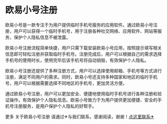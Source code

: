 # 欧易小号注册

欧易小号是一款专注于为用户提供临时手机号服务的应用软件。通过欧易小号注册，用户可以获得一个临时手机号，用于注册各种社交网络、应用软件、网站等服务，保护个人隐私信息不被泄露。

欧易小号注册流程简单快捷，用户只需下载安装欧易小号应用，按照提示填写相关信息即可轻松注册并获取临时手机号。注册完成后，用户可以根据自己的需求选择手机号的使用时长，使用完毕后该手机号将自动销毁，有效保护个人隐私。

欧易小号注册还提供了多种注册方式，用户可以选择使用邮箱、手机号等方式进行注册，满足不同用户的需求。同时，欧易小号还支持多种国家和地区的临时手机号，用户可以根据需要选择不同地区的手机号，更加灵活方便。

通过欧易小号注册，用户可以更加安全、便捷地使用临时手机号进行各种注册和验证操作，有效保护个人隐私信息。欧易小号致力于为用户提供更加便捷、安全的手机号注册服务，是用户保护个人隐私的好帮手。

更多 关于欧易小号注册 请通过✈与我们联系，感谢阅读，谢谢！[点这里联系✈](https://b.k02.cc)